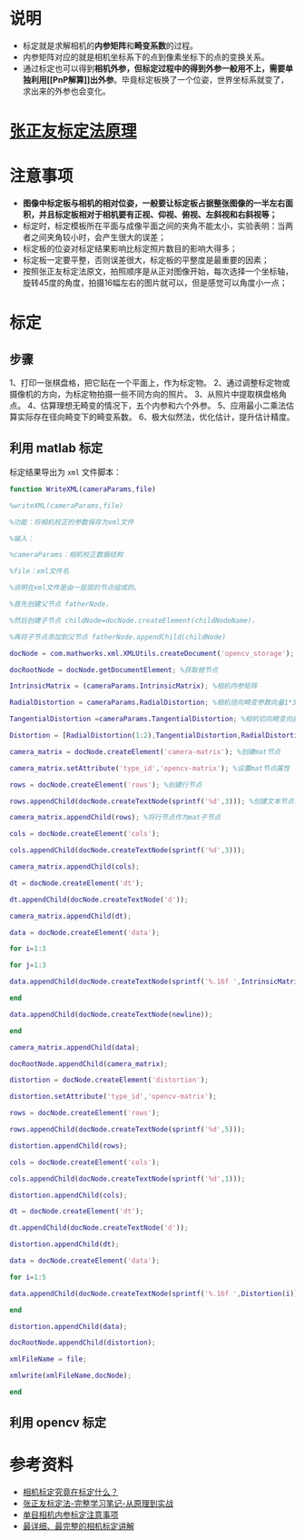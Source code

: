 # 说明

* 标定就是求解相机的**内参矩阵**和**畸变系数**的过程。
* 内参矩阵对应的就是相机坐标系下的点到像素坐标下的点的变换关系。
* 通过标定也可以得到**相机外参，但标定过程中的得到外参一般用不上，需要单独利用[[PnP解算]]出外参**。毕竟标定板换了一个位姿，世界坐标系就变了，求出来的外参也会变化。

# [张正友标定法原理](https://zhuanlan.zhihu.com/p/136827980)

# 注意事项

- **图像中标定板与相机的相对位姿，一般要让标定板占据整张图像的一半左右面积，并且标定板相对于相机要有正视、仰视、俯视、左斜视和右斜视等；**
- 标定时，标定模板所在平面与成像平面之间的夹角不能太小，实验表明：当两者之间夹角较小时，会产生很大的误差；
- 标定板的位姿对标定结果影响比标定照片数目的影响大得多；
- 标定板一定要平整，否则误差很大，标定板的平整度是最重要的因素；
- 按照张正友标定法原文，拍照顺序是从正对图像开始，每次选择一个坐标轴，旋转45度的角度，拍摄16幅左右的图片就可以，但是感觉可以角度小一点；

# 标定

## 步骤

1、打印一张棋盘格，把它贴在一个平面上，作为标定物。
2、通过调整标定物或摄像机的方向，为标定物拍摄一些不同方向的照片。
3、从照片中提取棋盘格角点。
4、估算理想无畸变的情况下，五个内参和六个外参。
5、应用最小二乘法估算实际存在径向畸变下的畸变系数。
6、极大似然法，优化估计，提升估计精度。

## 利用 matlab 标定

标定结果导出为 `xml` 文件脚本：
```matlab
function WriteXML(cameraParams,file)

%writeXML(cameraParams,file)

%功能：将相机校正的参数保存为xml文件

%输入：

%cameraParams：相机校正数据结构

%file：xml文件名

%说明在xml文件是由一层层的节点组成的。

%首先创建父节点 fatherNode，

%然后创建子节点 childNode=docNode.createElement(childNodeName)，

%再将子节点添加到父节点 fatherNode.appendChild(childNode)

docNode = com.mathworks.xml.XMLUtils.createDocument('opencv_storage'); %创建xml文件对象

docRootNode = docNode.getDocumentElement; %获取根节点

IntrinsicMatrix = (cameraParams.IntrinsicMatrix); %相机内参矩阵

RadialDistortion = cameraParams.RadialDistortion; %相机径向畸变参数向量1*3

TangentialDistortion =cameraParams.TangentialDistortion; %相机切向畸变向量1*2

Distortion = [RadialDistortion(1:2),TangentialDistortion,RadialDistortion(3)]; %构成opencv中的畸变系数向量[k1,k2,p1,p2,k3]

camera_matrix = docNode.createElement('camera-matrix'); %创建mat节点

camera_matrix.setAttribute('type_id','opencv-matrix'); %设置mat节点属性

rows = docNode.createElement('rows'); %创建行节点

rows.appendChild(docNode.createTextNode(sprintf('%d',3))); %创建文本节点，并作为行的子节点

camera_matrix.appendChild(rows); %将行节点作为mat子节点

cols = docNode.createElement('cols');

cols.appendChild(docNode.createTextNode(sprintf('%d',3)));

camera_matrix.appendChild(cols);

dt = docNode.createElement('dt');

dt.appendChild(docNode.createTextNode('d'));

camera_matrix.appendChild(dt);

data = docNode.createElement('data');

for i=1:3

for j=1:3

data.appendChild(docNode.createTextNode(sprintf('%.16f ',IntrinsicMatrix(j,i))));

end

data.appendChild(docNode.createTextNode(newline));

end

camera_matrix.appendChild(data);

docRootNode.appendChild(camera_matrix);

distortion = docNode.createElement('distortion');

distortion.setAttribute('type_id','opencv-matrix');

rows = docNode.createElement('rows');

rows.appendChild(docNode.createTextNode(sprintf('%d',5)));

distortion.appendChild(rows);

cols = docNode.createElement('cols');

cols.appendChild(docNode.createTextNode(sprintf('%d',1)));

distortion.appendChild(cols);

dt = docNode.createElement('dt');

dt.appendChild(docNode.createTextNode('d'));

distortion.appendChild(dt);

data = docNode.createElement('data');

for i=1:5

data.appendChild(docNode.createTextNode(sprintf('%.16f ',Distortion(i))));

end

distortion.appendChild(data);

docRootNode.appendChild(distortion);

xmlFileName = file;

xmlwrite(xmlFileName,docNode);

end
```

## 利用 opencv 标定

# 参考资料

- [相机标定究竟在标定什么？](https://zhuanlan.zhihu.com/p/30813733)
- [张正友标定法-完整学习笔记-从原理到实战](https://zhuanlan.zhihu.com/p/136827980)
- [单目相机内参标定注意事项](https://blog.csdn.net/zhuoyueljl/article/details/89509623)
- [最详细、最完整的相机标定讲解](https://blog.csdn.net/a083614/article/details/78579163)